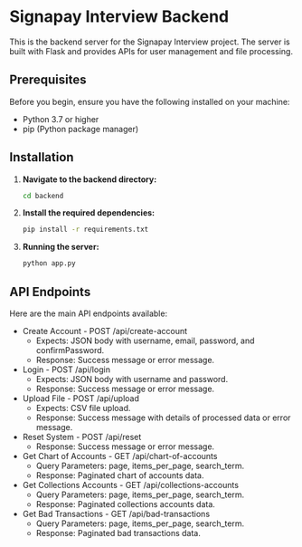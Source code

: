 # Signapay Interview Backend

This is the backend server for the Signapay Interview project. The server is built with Flask and provides APIs for user management and file processing.

## Prerequisites

Before you begin, ensure you have the following installed on your machine:

- Python 3.7 or higher
- pip (Python package manager)

## Installation

1. **Navigate to the backend directory:**
   ```bash
   cd backend

2. **Install the required dependencies:**
   ```bash
   pip install -r requirements.txt

3. **Running the server:**
   ```bash
   python app.py

## API Endpoints

Here are the main API endpoints available:
- Create Account - POST /api/create-account
    - Expects: JSON body with username, email, password, and confirmPassword.
    - Response: Success message or error message.
- Login - POST /api/login
    - Expects: JSON body with username and password.
    - Response: Success message or error message.
- Upload File - POST /api/upload
    - Expects: CSV file upload.
    - Response: Success message with details of processed data or error message.
- Reset System - POST /api/reset
    - Response: Success message or error message.
- Get Chart of Accounts - GET /api/chart-of-accounts
    - Query Parameters: page, items_per_page, search_term.
    - Response: Paginated chart of accounts data.
- Get Collections Accounts - GET /api/collections-accounts
    - Query Parameters: page, items_per_page, search_term.
    - Response: Paginated collections accounts data.
- Get Bad Transactions - GET /api/bad-transactions
    - Query Parameters: page, items_per_page, search_term.
    - Response: Paginated bad transactions data.
